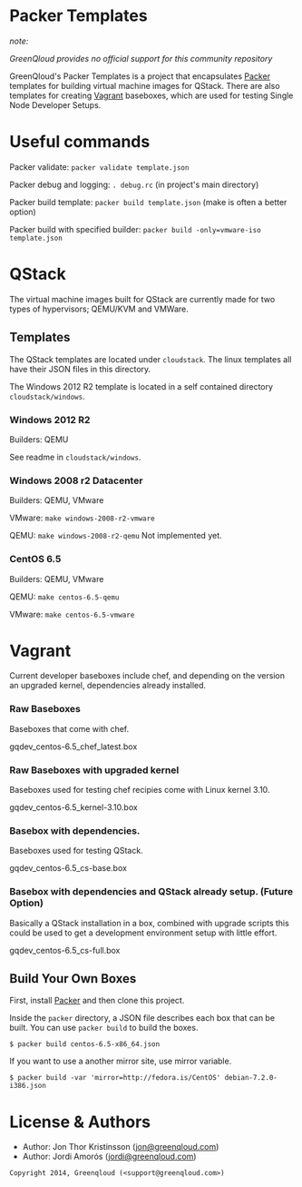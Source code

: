 Packer Templates
================

*note:*

*GreenQloud provides no official support for this community repository*

GreenQloud's Packer Templates is a project that encapsulates [Packer](http://packer.io) templates for building virtual machine images for QStack. There are also templates for creating [Vagrant](http://vagrantup.com) baseboxes, which are used for testing Single Node Developer Setups.

# Useful commands

Packer validate: `packer validate template.json`

Packer debug and logging: `. debug.rc` (in project's main directory)

Packer build template: `packer build template.json` (make is often a better option)

Packer build with specified builder: `packer build -only=vmware-iso template.json`

# QStack

The virtual machine images built for QStack are currently made for two types of hypervisors; QEMU/KVM and VMWare.

## Templates

The QStack templates are located under `cloudstack`. The linux templates all have their JSON files in this directory.

The Windows 2012 R2 template is located in a self contained directory `cloudstack/windows`.

### Windows 2012 R2

Builders: QEMU

See readme in `cloudstack/windows`.

### Windows 2008 r2 Datacenter

Builders: QEMU, VMware

VMware: `make windows-2008-r2-vmware`

QEMU: `make windows-2008-r2-qemu` Not implemented yet.

### CentOS 6.5

Builders: QEMU, VMware

QEMU: `make centos-6.5-qemu`

VMware: `make centos-6.5-vmware`

# Vagrant

Current developer baseboxes include chef, and depending on the version an upgraded
kernel, dependencies already installed.

### Raw Baseboxes

Baseboxes that come with chef.

gqdev_centos-6.5_chef_latest.box

### Raw Baseboxes with upgraded kernel

Baseboxes used for testing chef recipies come with Linux kernel 3.10.

gqdev_centos-6.5_kernel-3.10.box

### Basebox with dependencies.

Baseboxes used for testing QStack.

gqdev_centos-6.5_cs-base.box

### Basebox with dependencies and QStack already setup. (Future Option)

Basically a QStack installation in a box, combined with upgrade scripts this could be used to get a development environment setup with little effort.

gqdev_centos-6.5_cs-full.box

## Build Your Own Boxes

First, install [Packer](http://packer.io) and then clone this project.

Inside the `packer` directory, a JSON file describes each box that can be built. You can use `packer build` to build the
boxes.

    $ packer build centos-6.5-x86_64.json

If you want to use a another mirror site, use mirror variable.

    $ packer build -var 'mirror=http://fedora.is/CentOS' debian-7.2.0-i386.json


# License & Authors

- Author: Jon Thor Kristinsson (<jon@greenqloud.com>)
- Author: Jordi Amorós (<jordi@greenqloud.com>)

```text
Copyright 2014, Greenqloud (<support@greenqloud.com>)
```

